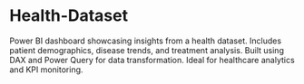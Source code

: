 # Health-Dataset
Power BI dashboard showcasing insights from a health dataset. Includes patient demographics, disease trends, and treatment analysis. Built using DAX and Power Query for data transformation. Ideal for healthcare analytics and KPI monitoring.
